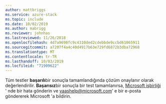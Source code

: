 ```yaml
---
author: mattbriggs
ms.service: azure-stack
ms.topic: include
ms.date: 10/02/2019
ms.author: mabrigg
ms.reviewer: johnhas
ms.lastreviewed: 11/26/2018
ms.openlocfilehash: 4d7a9698fc9c4310ded2cdebbde9ccbd61065911
ms.sourcegitcommit: a7207f4a4c40d4917b63e729fd6872b3dba72968
ms.translationtype: MT
ms.contentlocale: tr-TR
ms.lasthandoff: 10/03/2019
ms.locfileid: "71909622"
---
```

Tüm testler **başarılı**bir sonuçla tamamlandığında çözüm onaylanır olarak değerlendirilir. **Başarısız**bir sonuçla bir test tamamlanırsa, [Microsoft işbirliği](https://aka.ms/collaborate) ' nde bir hata gönderin ve [vaashelp@microsoft.com](mailto:vaashelp@microsoft.com)' e bir e-posta göndererek Microsoft 'a bildirin.